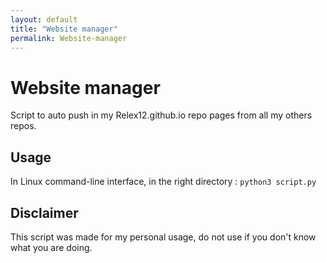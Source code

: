 ```yaml
---
layout: default
title: "Website manager"
permalink: Website-manager
---
```


# Website manager

Script to auto push in my Relex12.github.io repo pages from all my others repos.


## Usage

In Linux command-line interface, in the right directory : `python3 script.py`


## Disclaimer

This script was made for my personal usage, do not use if you don't know what you are doing.
